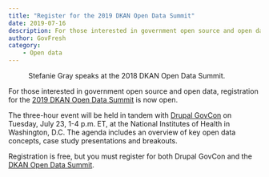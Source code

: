 ```yaml
---
title: "Register for the 2019 DKAN Open Data Summit"
date: 2019-07-16
description: For those interested in government open source and open data, registration for the 2019 DKAN Open Data Summit is now open.
author: GovFresh
category:
    - Open data
---
```


<!-- image {"id":24778} -->
<figure class="wp-block-image"><figcaption>Stefanie Gray speaks at the 2018 DKAN Open Data Summit.</figcaption></figure>
<!-- /image -->

<!-- paragraph -->
<p>For those interested in government open source and open data, registration for the <a href="https://getdkan.org/summit/">2019 DKAN Open Data Summit</a> is now open.</p>
<!-- /paragraph -->

<!-- paragraph -->
<p>The three-hour event will be held in tandem with <a href="https://www.drupalgovcon.org/">Drupal GovCon</a> on Tuesday, July 23, 1-4 p.m. ET, at the National Institutes of Health in Washington, D.C. The agenda includes an overview of key open data concepts, case study presentations and breakouts.</p>
<!-- /paragraph -->

<!-- paragraph -->
<p>Registration is free, but you must register for both Drupal GovCon and the <a href="https://getdkan.org/summit/">DKAN Open Data Summit</a>.</p>
<!-- /paragraph -->

<!-- paragraph -->
<p></p>
<!-- /paragraph -->
